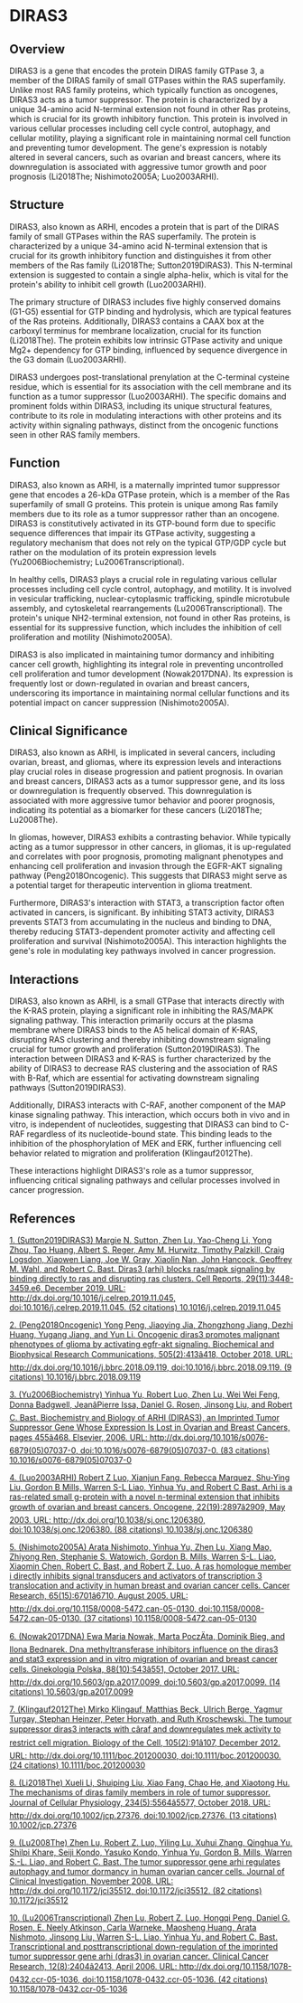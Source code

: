 # DIRAS3

## Overview
DIRAS3 is a gene that encodes the protein DIRAS family GTPase 3, a member of the DIRAS family of small GTPases within the RAS superfamily. Unlike most RAS family proteins, which typically function as oncogenes, DIRAS3 acts as a tumor suppressor. The protein is characterized by a unique 34-amino acid N-terminal extension not found in other Ras proteins, which is crucial for its growth inhibitory function. This protein is involved in various cellular processes including cell cycle control, autophagy, and cellular motility, playing a significant role in maintaining normal cell function and preventing tumor development. The gene's expression is notably altered in several cancers, such as ovarian and breast cancers, where its downregulation is associated with aggressive tumor growth and poor prognosis (Li2018The; Nishimoto2005A; Luo2003ARHI).

## Structure
DIRAS3, also known as ARHI, encodes a protein that is part of the DIRAS family of small GTPases within the RAS superfamily. The protein is characterized by a unique 34-amino acid N-terminal extension that is crucial for its growth inhibitory function and distinguishes it from other members of the Ras family (Li2018The; Sutton2019DIRAS3). This N-terminal extension is suggested to contain a single alpha-helix, which is vital for the protein's ability to inhibit cell growth (Luo2003ARHI).

The primary structure of DIRAS3 includes five highly conserved domains (G1-G5) essential for GTP binding and hydrolysis, which are typical features of the Ras proteins. Additionally, DIRAS3 contains a CAAX box at the carboxyl terminus for membrane localization, crucial for its function (Li2018The). The protein exhibits low intrinsic GTPase activity and unique Mg2+ dependency for GTP binding, influenced by sequence divergence in the G3 domain (Luo2003ARHI).

DIRAS3 undergoes post-translational prenylation at the C-terminal cysteine residue, which is essential for its association with the cell membrane and its function as a tumor suppressor (Luo2003ARHI). The specific domains and prominent folds within DIRAS3, including its unique structural features, contribute to its role in modulating interactions with other proteins and its activity within signaling pathways, distinct from the oncogenic functions seen in other RAS family members.

## Function
DIRAS3, also known as ARHI, is a maternally imprinted tumor suppressor gene that encodes a 26-kDa GTPase protein, which is a member of the Ras superfamily of small G proteins. This protein is unique among Ras family members due to its role as a tumor suppressor rather than an oncogene. DIRAS3 is constitutively activated in its GTP-bound form due to specific sequence differences that impair its GTPase activity, suggesting a regulatory mechanism that does not rely on the typical GTP/GDP cycle but rather on the modulation of its protein expression levels (Yu2006Biochemistry; Lu2006Transcriptional).

In healthy cells, DIRAS3 plays a crucial role in regulating various cellular processes including cell cycle control, autophagy, and motility. It is involved in vesicular trafficking, nuclear-cytoplasmic trafficking, spindle microtubule assembly, and cytoskeletal rearrangements (Lu2006Transcriptional). The protein's unique NH2-terminal extension, not found in other Ras proteins, is essential for its suppressive function, which includes the inhibition of cell proliferation and motility (Nishimoto2005A).

DIRAS3 is also implicated in maintaining tumor dormancy and inhibiting cancer cell growth, highlighting its integral role in preventing uncontrolled cell proliferation and tumor development (Nowak2017DNA). Its expression is frequently lost or down-regulated in ovarian and breast cancers, underscoring its importance in maintaining normal cellular functions and its potential impact on cancer suppression (Nishimoto2005A).

## Clinical Significance
DIRAS3, also known as ARHI, is implicated in several cancers, including ovarian, breast, and gliomas, where its expression levels and interactions play crucial roles in disease progression and patient prognosis. In ovarian and breast cancers, DIRAS3 acts as a tumor suppressor gene, and its loss or downregulation is frequently observed. This downregulation is associated with more aggressive tumor behavior and poorer prognosis, indicating its potential as a biomarker for these cancers (Li2018The; Lu2008The).

In gliomas, however, DIRAS3 exhibits a contrasting behavior. While typically acting as a tumor suppressor in other cancers, in gliomas, it is up-regulated and correlates with poor prognosis, promoting malignant phenotypes and enhancing cell proliferation and invasion through the EGFR-AKT signaling pathway (Peng2018Oncogenic). This suggests that DIRAS3 might serve as a potential target for therapeutic intervention in glioma treatment.

Furthermore, DIRAS3's interaction with STAT3, a transcription factor often activated in cancers, is significant. By inhibiting STAT3 activity, DIRAS3 prevents STAT3 from accumulating in the nucleus and binding to DNA, thereby reducing STAT3-dependent promoter activity and affecting cell proliferation and survival (Nishimoto2005A). This interaction highlights the gene's role in modulating key pathways involved in cancer progression.

## Interactions
DIRAS3, also known as ARHI, is a small GTPase that interacts directly with the K-RAS protein, playing a significant role in inhibiting the RAS/MAPK signaling pathway. This interaction primarily occurs at the plasma membrane where DIRAS3 binds to the A5 helical domain of K-RAS, disrupting RAS clustering and thereby inhibiting downstream signaling crucial for tumor growth and proliferation (Sutton2019DIRAS3). The interaction between DIRAS3 and K-RAS is further characterized by the ability of DIRAS3 to decrease RAS clustering and the association of RAS with B-Raf, which are essential for activating downstream signaling pathways (Sutton2019DIRAS3).

Additionally, DIRAS3 interacts with C-RAF, another component of the MAP kinase signaling pathway. This interaction, which occurs both in vivo and in vitro, is independent of nucleotides, suggesting that DIRAS3 can bind to C-RAF regardless of its nucleotide-bound state. This binding leads to the inhibition of the phosphorylation of MEK and ERK, further influencing cell behavior related to migration and proliferation (Klingauf2012The).

These interactions highlight DIRAS3's role as a tumor suppressor, influencing critical signaling pathways and cellular processes involved in cancer progression.


## References


[1. (Sutton2019DIRAS3) Margie N. Sutton, Zhen Lu, Yao-Cheng Li, Yong Zhou, Tao Huang, Albert S. Reger, Amy M. Hurwitz, Timothy Palzkill, Craig Logsdon, Xiaowen Liang, Joe W. Gray, Xiaolin Nan, John Hancock, Geoffrey M. Wahl, and Robert C. Bast. Diras3 (arhi) blocks ras/mapk signaling by binding directly to ras and disrupting ras clusters. Cell Reports, 29(11):3448-3459.e6, December 2019. URL: http://dx.doi.org/10.1016/j.celrep.2019.11.045, doi:10.1016/j.celrep.2019.11.045. (52 citations) 10.1016/j.celrep.2019.11.045](https://doi.org/10.1016/j.celrep.2019.11.045)

[2. (Peng2018Oncogenic) Yong Peng, Jiaoying Jia, Zhongzhong Jiang, Dezhi Huang, Yugang Jiang, and Yun Li. Oncogenic diras3 promotes malignant phenotypes of glioma by activating egfr-akt signaling. Biochemical and Biophysical Research Communications, 505(2):413â418, October 2018. URL: http://dx.doi.org/10.1016/j.bbrc.2018.09.119, doi:10.1016/j.bbrc.2018.09.119. (9 citations) 10.1016/j.bbrc.2018.09.119](https://doi.org/10.1016/j.bbrc.2018.09.119)

[3. (Yu2006Biochemistry) Yinhua Yu, Robert Luo, Zhen Lu, Wei Wei Feng, Donna Badgwell, JeanâPierre Issa, Daniel G. Rosen, Jinsong Liu, and Robert C. Bast. Biochemistry and Biology of ARHI (DIRAS3), an Imprinted Tumor Suppressor Gene Whose Expression Is Lost in Ovarian and Breast Cancers, pages 455â468. Elsevier, 2006. URL: http://dx.doi.org/10.1016/s0076-6879(05)07037-0, doi:10.1016/s0076-6879(05)07037-0. (83 citations) 10.1016/s0076-6879(05)07037-0](https://doi.org/10.1016/s0076-6879(05)07037-0)

[4. (Luo2003ARHI) Robert Z Luo, Xianjun Fang, Rebecca Marquez, Shu-Ying Liu, Gordon B Mills, Warren S-L Liao, Yinhua Yu, and Robert C Bast. Arhi is a ras-related small g-protein with a novel n-terminal extension that inhibits growth of ovarian and breast cancers. Oncogene, 22(19):2897â2909, May 2003. URL: http://dx.doi.org/10.1038/sj.onc.1206380, doi:10.1038/sj.onc.1206380. (88 citations) 10.1038/sj.onc.1206380](https://doi.org/10.1038/sj.onc.1206380)

[5. (Nishimoto2005A) Arata Nishimoto, Yinhua Yu, Zhen Lu, Xiang Mao, Zhiyong Ren, Stephanie S. Watowich, Gordon B. Mills, Warren S-L. Liao, Xiaomin Chen, Robert C. Bast, and Robert Z. Luo. A ras homologue member i directly inhibits signal transducers and activators of transcription 3 translocation and activity in human breast and ovarian cancer cells. Cancer Research, 65(15):6701â6710, August 2005. URL: http://dx.doi.org/10.1158/0008-5472.can-05-0130, doi:10.1158/0008-5472.can-05-0130. (37 citations) 10.1158/0008-5472.can-05-0130](https://doi.org/10.1158/0008-5472.can-05-0130)

[6. (Nowak2017DNA) Ewa Maria Nowak, Marta PoczÄta, Dominik Bieg, and Ilona Bednarek. Dna methyltransferase inhibitors influence on the diras3 and stat3 expression and in vitro migration of ovarian and breast cancer cells. Ginekologia Polska, 88(10):543â551, October 2017. URL: http://dx.doi.org/10.5603/gp.a2017.0099, doi:10.5603/gp.a2017.0099. (14 citations) 10.5603/gp.a2017.0099](https://doi.org/10.5603/gp.a2017.0099)

[7. (Klingauf2012The) Mirko Klingauf, Matthias Beck, Ulrich Berge, Yagmur Turgay, Stephan Heinzer, Peter Horvath, and Ruth Kroschewski. The tumour suppressor diras3 interacts with câraf and downregulates mek activity to restrict cell migration. Biology of the Cell, 105(2):91â107, December 2012. URL: http://dx.doi.org/10.1111/boc.201200030, doi:10.1111/boc.201200030. (24 citations) 10.1111/boc.201200030](https://doi.org/10.1111/boc.201200030)

[8. (Li2018The) Xueli Li, Shuiping Liu, Xiao Fang, Chao He, and Xiaotong Hu. The mechanisms of diras family members in role of tumor suppressor. Journal of Cellular Physiology, 234(5):5564â5577, October 2018. URL: http://dx.doi.org/10.1002/jcp.27376, doi:10.1002/jcp.27376. (13 citations) 10.1002/jcp.27376](https://doi.org/10.1002/jcp.27376)

[9. (Lu2008The) Zhen Lu, Robert Z. Luo, Yiling Lu, Xuhui Zhang, Qinghua Yu, Shilpi Khare, Seiji Kondo, Yasuko Kondo, Yinhua Yu, Gordon B. Mills, Warren S.-L. Liao, and Robert C. Bast. The tumor suppressor gene arhi regulates autophagy and tumor dormancy in human ovarian cancer cells. Journal of Clinical Investigation, November 2008. URL: http://dx.doi.org/10.1172/jci35512, doi:10.1172/jci35512. (82 citations) 10.1172/jci35512](https://doi.org/10.1172/jci35512)

[10. (Lu2006Transcriptional) Zhen Lu, Robert Z. Luo, Hongqi Peng, Daniel G. Rosen, E. Neely Atkinson, Carla Warneke, Maosheng Huang, Arata Nishmoto, Jinsong Liu, Warren S-L. Liao, Yinhua Yu, and Robert C. Bast. Transcriptional and posttranscriptional down-regulation of the imprinted tumor suppressor gene arhi (dras3) in ovarian cancer. Clinical Cancer Research, 12(8):2404â2413, April 2006. URL: http://dx.doi.org/10.1158/1078-0432.ccr-05-1036, doi:10.1158/1078-0432.ccr-05-1036. (42 citations) 10.1158/1078-0432.ccr-05-1036](https://doi.org/10.1158/1078-0432.ccr-05-1036)